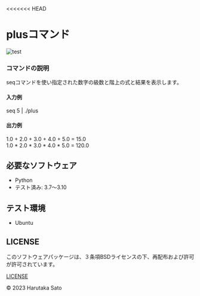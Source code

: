 <<<<<<< HEAD
# plusコマンド
![test](https://github.com/harusolidbrave/robosys2023/actions/workflows/test.yml/badge.svg)

### コマンドの説明

seqコマンドを使い指定された数字の級数と階上の式と結果を表示します。

#### 入力例

seq 5 | ./plus

#### 出力例

1.0 + 2.0 + 3.0 + 4.0 + 5.0 = 15.0  
1.0 * 2.0 * 3.0 * 4.0 * 5.0 = 120.0

## 必要なソフトウェア
* Python
* テスト済み: 3.7〜3.10

## テスト環境
* Ubuntu

## LICENSE

このソフトウェアパッケージは、３条項BSDライセンスの下、再配布および許可が許可されています。

[LICENSE](https://github.com/harusolidbrave/robosys2023/blob/main/license)

© 2023 Harutaka Sato
